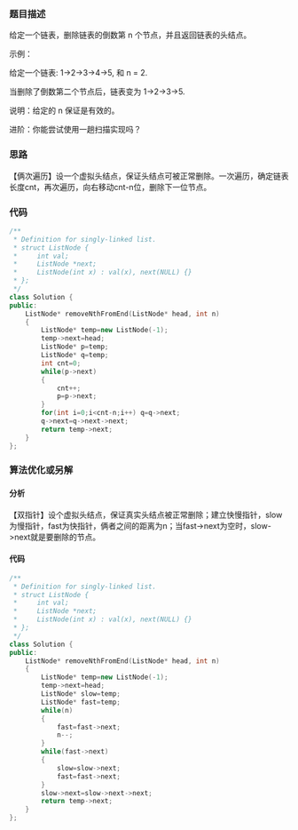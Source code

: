 ### 题目描述

给定一个链表，删除链表的倒数第 n 个节点，并且返回链表的头结点。

示例：

给定一个链表: 1->2->3->4->5, 和 n = 2.

当删除了倒数第二个节点后，链表变为 1->2->3->5.


说明：给定的 n 保证是有效的。

进阶：你能尝试使用一趟扫描实现吗？

### 思路

【俩次遍历】设一个虚拟头结点，保证头结点可被正常删除。一次遍历，确定链表长度cnt，再次遍历，向右移动cnt-n位，删除下一位节点。

### 代码

```c++
/**
 * Definition for singly-linked list.
 * struct ListNode {
 *     int val;
 *     ListNode *next;
 *     ListNode(int x) : val(x), next(NULL) {}
 * };
 */
class Solution {
public:
    ListNode* removeNthFromEnd(ListNode* head, int n) 
    {
        ListNode* temp=new ListNode(-1);
        temp->next=head;
        ListNode* p=temp;
        ListNode* q=temp;
        int cnt=0;
        while(p->next)
        {
            cnt++;
            p=p->next;
        }
        for(int i=0;i<cnt-n;i++) q=q->next;
        q->next=q->next->next;
        return temp->next;
    }
};
```

### 算法优化或另解

#### 分析

【双指针】设个虚拟头结点，保证真实头结点被正常删除；建立快慢指针，slow为慢指针，fast为快指针，俩者之间的距离为n；当fast->next为空时，slow->next就是要删除的节点。

#### 代码

```c++
/**
 * Definition for singly-linked list.
 * struct ListNode {
 *     int val;
 *     ListNode *next;
 *     ListNode(int x) : val(x), next(NULL) {}
 * };
 */
class Solution {
public:
    ListNode* removeNthFromEnd(ListNode* head, int n) 
    {
        ListNode* temp=new ListNode(-1);
        temp->next=head;
        ListNode* slow=temp;
        ListNode* fast=temp;
        while(n)
        {
            fast=fast->next;
            n--;
        }
        while(fast->next)
        {
            slow=slow->next;
            fast=fast->next;
        }
        slow->next=slow->next->next;
        return temp->next;
    }
};
```

